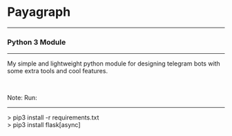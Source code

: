 <h1>Payagraph</h1>
<hr/>
<h3>Python 3 Module</h3>
<hr />
<p> My simple and lightweight python module for designing telegram bots with some extra tools and cool features.</p>
<br>
<p> Note: Run:<br>
<hr/>
> pip3 install -r requirements.txt
<br>
> pip3 install flask[async]
</p>